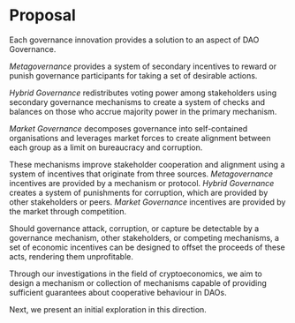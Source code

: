 # Proposal

Each governance innovation provides a solution to an aspect of DAO Governance. 

*Metagovernance* provides a system of secondary incentives to reward or punish governance participants for taking a set of desirable actions.

*Hybrid Governance* redistributes voting power among stakeholders using secondary governance mechanisms to create a system of checks and balances on those who accrue majority power in the primary mechanism.

*Market Governance* decomposes governance into self-contained organisations and leverages market forces to create alignment between each group as a limit on bureaucracy and corruption.

These mechanisms improve stakeholder cooperation and alignment using a system of incentives that originate from three sources. *Metagovernance* incentives are provided by a mechanism or protocol. *Hybrid Governance* creates a system of punishments for corruption, which are provided by other stakeholders or peers. *Market Governance* incentives are provided by the market through competition.

Should governance attack, corruption, or capture be detectable by a governance mechanism, other stakeholders, or competing mechanisms, a set of economic incentives can be designed to offset the proceeds of these acts, rendering them unprofitable.

Through our investigations in the field of cryptoeconomics, we aim to design a mechanism or collection of mechanisms capable of providing sufficient guarantees about cooperative behaviour in DAOs.

Next, we present an initial exploration in this direction.